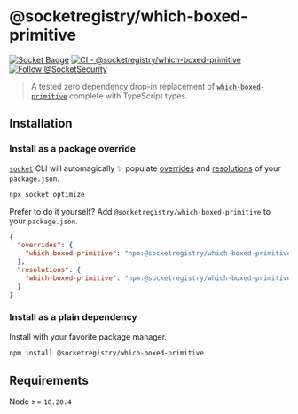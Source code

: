 # @socketregistry/which-boxed-primitive

[![Socket Badge](https://socket.dev/api/badge/npm/package/@socketregistry/which-boxed-primitive)](https://socket.dev/npm/package/@socketregistry/which-boxed-primitive)
[![CI - @socketregistry/which-boxed-primitive](https://github.com/SocketDev/socket-registry/actions/workflows/test.yml/badge.svg)](https://github.com/SocketDev/socket-registry/actions/workflows/test.yml)
[![Follow @SocketSecurity](https://img.shields.io/twitter/follow/SocketSecurity?style=social)](https://twitter.com/SocketSecurity)

> A tested zero dependency drop-in replacement of
> [`which-boxed-primitive`](https://socket.dev/npm/package/which-boxed-primitive)
> complete with TypeScript types.

## Installation

### Install as a package override

[`socket`](https://socket.dev/npm/package/socket) CLI will automagically ✨
populate
[overrides](https://docs.npmjs.com/cli/v9/configuring-npm/package-json#overrides)
and [resolutions](https://yarnpkg.com/configuration/manifest#resolutions) of
your `package.json`.

```sh
npx socket optimize
```

Prefer to do it yourself? Add `@socketregistry/which-boxed-primitive` to your
`package.json`.

```json
{
  "overrides": {
    "which-boxed-primitive": "npm:@socketregistry/which-boxed-primitive@^1"
  },
  "resolutions": {
    "which-boxed-primitive": "npm:@socketregistry/which-boxed-primitive@^1"
  }
}
```

### Install as a plain dependency

Install with your favorite package manager.

```sh
npm install @socketregistry/which-boxed-primitive
```

## Requirements

Node >= `18.20.4`
